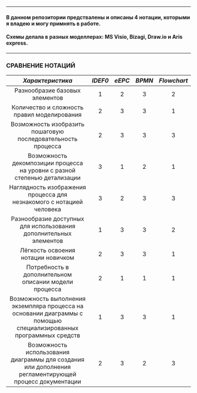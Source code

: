 _____________

#### В данном репозитории предствалены и описаны 4 нотации, которыми я владею и могу примнять в работе.    
#### Схемы делала в разных моделлерах: MS Visio, Bizagi, Draw.io и Aris express.  
________________________
    
### СРАВНЕНИЕ НОТАЦИЙ    
                           
| *Характеристика* |  *IDEF0* | *eEPC* | *BPMN* | *Flowchart* |
|:--------------:|:------:|:------:|:------:|:------:|
|Разнообразие базовых элементов |1|2|3|2|
|Количество и сложность правил моделирования|2|3|3|1|
|Возможность изобразить пошаговую последовательность процесса|2|3|3|3|
|Возможность декомпозиции процесса на уровни с разной степенью детализации|3|1|2|1|
|Наглядность изображения процесса для незнакомого с нотацией человека|3|2|3|3| 
|Разнообразие доступных для использования дополнительных элементов|1|3|3|2|
|Лёгкость освоения нотации новичком|2|3|3|1| 
|Потребность в дополнительном описании модели процесса|2|1|1|1|
|Возможность выполнения экземпляра процесса на основании диаграммы с помощью специализированных программных средств|1|3|3|1|
|Возможность использования диаграммы для создания или дополнения регламентирующей процесс документации|2|3|2|3|

